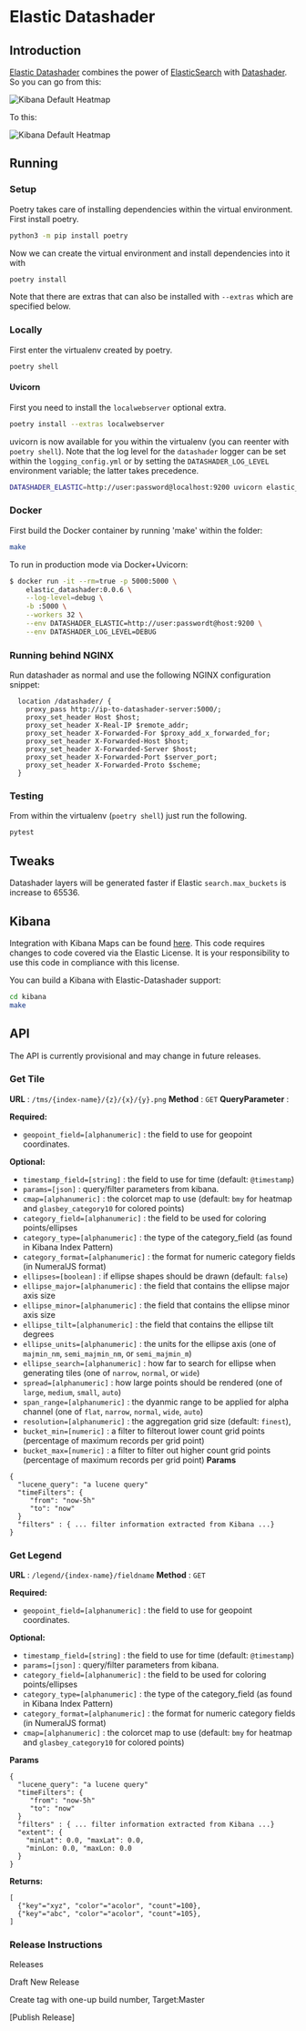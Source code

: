 # Elastic Datashader

## Introduction

[Elastic Datashader](https://github.com/spectriclabs/elastic_datashader) combines
the power of [ElasticSearch](www.elastic.co) with [Datashader](https://datashader.org/).
So you can go from this:

![Kibana Default Heatmap](doc/img/elastic_heatmap.png)

To this:

![Kibana Default Heatmap](doc/img/datashader_heatmap.png)

## Running

### Setup
Poetry takes care of installing dependencies within the virtual environment.  First install poetry.

```sh
python3 -m pip install poetry
```

Now we can create the virtual environment and install dependencies into it with

```sh
poetry install
```

Note that there are extras that can also be installed with `--extras` which are specified below.

### Locally

First enter the virtualenv created by poetry.


```sh
poetry shell
```

#### Uvicorn
First you need to install the `localwebserver` optional extra.

```sh
poetry install --extras localwebserver
```

uvicorn is now available for you within the virtualenv (you can reenter with `poetry shell`).  Note that the log level for the `datashader` logger can be set within the `logging_config.yml` or by setting the `DATASHADER_LOG_LEVEL` environment variable; the latter takes precedence.

```sh
DATASHADER_ELASTIC=http://user:password@localhost:9200 uvicorn elastic_datashader:app --reload --port 6002 --log-config deployment/logging_config.yml 
```

### Docker

First build the Docker container by running 'make' within the folder:

```sh
make
```

To run in production mode via Docker+Uvicorn:

```sh
$ docker run -it --rm=true -p 5000:5000 \
    elastic_datashader:0.0.6 \
    --log-level=debug \
    -b :5000 \
    --workers 32 \
    --env DATASHADER_ELASTIC=http://user:passwordt@host:9200 \
    --env DATASHADER_LOG_LEVEL=DEBUG
```

### Running behind NGINX

Run datashader as normal and use the following NGINX configuration snippet:

```
  location /datashader/ {
    proxy_pass http://ip-to-datashader-server:5000/;
    proxy_set_header Host $host;
    proxy_set_header X-Real-IP $remote_addr;
    proxy_set_header X-Forwarded-For $proxy_add_x_forwarded_for;
    proxy_set_header X-Forwarded-Host $host;
    proxy_set_header X-Forwarded-Server $host;
    proxy_set_header X-Forwarded-Port $server_port;
    proxy_set_header X-Forwarded-Proto $scheme;
  }
```

### Testing
From within the virtualenv (`poetry shell`) just run the following.

```sh
pytest
```

## Tweaks

Datashader layers will be generated faster if Elastic `search.max_buckets` is increase to 65536.

## Kibana

Integration with Kibana Maps can be found [here](https://github.com/spectriclabs/kibana/tree/feat-datashader).  This code
requires changes to code covered via the Elastic License.  It is your responsibility to use this code in compliance with this license.

You can build a Kibana with Elastic-Datashader support:

```sh
cd kibana
make
```

## API

The API is currently provisional and may change in future releases.

### Get Tile

**URL** : `/tms/{index-name}/{z}/{x}/{y}.png`
**Method** : `GET`
**QueryParameter** :

**Required:**

* `geopoint_field=[alphanumeric]` : the field to use for geopoint coordinates.

**Optional:**

* `timestamp_field=[string]` : the field to use for time (default: `@timestamp`)
* `params=[json]` : query/filter parameters from kibana.
* `cmap=[alphanumeric]` : the colorcet map to use (default: `bmy` for heatmap and `glasbey_category10` for colored points)
* `category_field=[alphanumeric]` : the field to be used for coloring points/ellipses
* `category_type=[alphanumeric]` : the type of the category_field (as found in Kibana Index Pattern)
* `category_format=[alphanumeric]` : the format for numeric category fields (in NumeralJS format)
* `ellipses=[boolean]` : if ellipse shapes should be drawn (default: `false`)
* `ellipse_major=[alphanumeric]` : the field that contains the ellipse major axis size
* `ellipse_minor=[alphanumeric]` : the field that contains the ellipse minor axis size
* `ellipse_tilt=[alphanumeric]` : the field that contains the ellipse tilt degrees
* `ellipse_units=[alphanumeric]` : the units for the ellipse axis (one of `majmin_nm`, `semi_majmin_nm`, or `semi_majmin_m`)
* `ellipse_search=[alphanumeric]` : how far to search for ellipse when generating tiles (one of `narrow`, `normal`, or `wide`)
* `spread=[alphanumeric]` : how large points should be rendered (one of `large`, `medium`, `small`, `auto`)
* `span_range=[alphanumeric]` : the dyanmic range to be applied for alpha channel (one of `flat`, `narrow`, `normal`, `wide`, `auto`)
* `resolution=[alphanumeric]` : the aggregation grid size (default: `finest`),
* `bucket_min=[numeric]` : a filter to filterout lower count grid points (percentage of maximum records per grid point)
* `bucket_max=[numeric]` : a filter to filter out higher count grid points (percentage of maximum records per grid point)
**Params**

```
{
  "lucene_query": "a lucene query"
  "timeFilters": {
     "from": "now-5h"
     "to": "now"
  }
  "filters" : { ... filter information extracted from Kibana ...}
}
```

### Get Legend

**URL** : `/legend/{index-name}/fieldname`
**Method** : `GET`

**Required:**

* `geopoint_field=[alphanumeric]` : the field to use for geopoint coordinates.

**Optional:**

* `timestamp_field=[string]` : the field to use for time (default: `@timestamp`)
* `params=[json]` : query/filter parameters from kibana.
* `category_field=[alphanumeric]` : the field to be used for coloring points/ellipses
* `category_type=[alphanumeric]` : the type of the category_field (as found in Kibana Index Pattern)
* `category_format=[alphanumeric]` : the format for numeric category fields (in NumeralJS format)
* `cmap=[alphanumeric]` : the colorcet map to use (default: `bmy` for heatmap and `glasbey_category10` for colored points)

**Params**

```
{
  "lucene_query": "a lucene query"
  "timeFilters": {
     "from": "now-5h"
     "to": "now"
  }
  "filters" : { ... filter information extracted from Kibana ...}
  "extent": {
    "minLat": 0.0, "maxLat": 0.0,
    "minLon: 0.0, "maxLon: 0.0
  }
}
```

**Returns:**

```
[
  {"key"="xyz", "color"="acolor", "count"=100},
  {"key"="abc", "color"="acolor", "count"=105},
]
```

### Release Instructions

Releases

Draft New Release

Create tag with one-up build number, Target:Master

[Publish Release]

